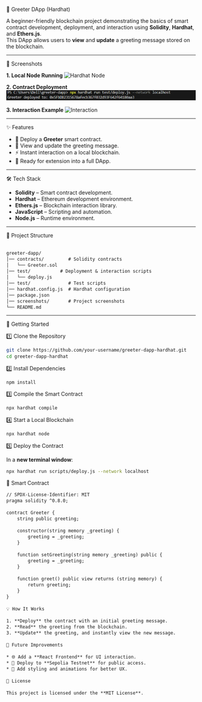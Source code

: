 🚀 Greeter DApp (Hardhat)

A beginner-friendly blockchain project demonstrating the basics of smart contract development, deployment, and interaction using **Solidity**, **Hardhat**, and **Ethers.js**.  
This DApp allows users to **view** and **update** a greeting message stored on the blockchain.

---

📸 Screenshots

**1. Local Node Running**
![Hardhat Node](./output/NodeScreenshots)

**2. Contract Deployment**
![Deployment](./output/ContractDeployment/image.png)

**3. Interaction Example**
![Interaction](./output/InteractionOutput)

---

✨ Features
- 📜 Deploy a **Greeter** smart contract.
- 📝 View and update the greeting message.
- ⚡ Instant interaction on a local blockchain.
- 🧪 Ready for extension into a full DApp.

---

🛠 Tech Stack
- **Solidity** – Smart contract development.
- **Hardhat** – Ethereum development environment.
- **Ethers.js** – Blockchain interaction library.
- **JavaScript** – Scripting and automation.
- **Node.js** – Runtime environment.

---

📂 Project Structure
```

greeter-dapp/
│── contracts/         # Solidity contracts
│   └── Greeter.sol
│── test/           # Deployment & interaction scripts
│   └── deploy.js
│── test/              # Test scripts
│── hardhat.config.js  # Hardhat configuration
│── package.json
│── screenshots/       # Project screenshots
└── README.md

````

---

🚀 Getting Started

1️⃣ Clone the Repository
```bash
git clone https://github.com/your-username/greeter-dapp-hardhat.git
cd greeter-dapp-hardhat
````

2️⃣ Install Dependencies

```bash
npm install
```

3️⃣ Compile the Smart Contract

```bash
npx hardhat compile
```

4️⃣ Start a Local Blockchain

```bash
npx hardhat node
```
5️⃣ Deploy the Contract

In a **new terminal window**:

```bash
npx hardhat run scripts/deploy.js --network localhost
```


📜 Smart Contract

```solidity
// SPDX-License-Identifier: MIT
pragma solidity ^0.8.0;

contract Greeter {
    string public greeting;

    constructor(string memory _greeting) {
        greeting = _greeting;
    }

    function setGreeting(string memory _greeting) public {
        greeting = _greeting;
    }

    function greet() public view returns (string memory) {
        return greeting;
    }
}

💡 How It Works

1. **Deploy** the contract with an initial greeting message.
2. **Read** the greeting from the blockchain.
3. **Update** the greeting, and instantly view the new message.

📌 Future Improvements

* 🌐 Add a **React Frontend** for UI interaction.
* 🔗 Deploy to **Sepolia Testnet** for public access.
* 🎨 Add styling and animations for better UX.

📜 License

This project is licensed under the **MIT License**.

